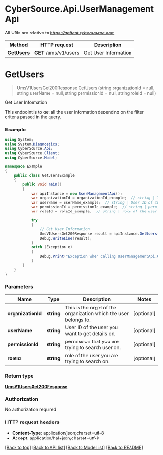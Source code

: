 # CyberSource.Api.UserManagementApi

All URIs are relative to *https://apitest.cybersource.com*

Method | HTTP request | Description
------------- | ------------- | -------------
[**GetUsers**](UserManagementApi.md#getusers) | **GET** /ums/v1/users | Get User Information


<a name="getusers"></a>
# **GetUsers**
> UmsV1UsersGet200Response GetUsers (string organizationId = null, string userName = null, string permissionId = null, string roleId = null)

Get User Information

This endpoint is to get all the user information depending on the filter criteria passed in the query.

### Example
```csharp
using System;
using System.Diagnostics;
using CyberSource.Api;
using CyberSource.Client;
using CyberSource.Model;

namespace Example
{
    public class GetUsersExample
    {
        public void main()
        {
            var apiInstance = new UserManagementApi();
            var organizationId = organizationId_example;  // string | This is the orgId of the organization which the user belongs to. (optional) 
            var userName = userName_example;  // string | User ID of the user you want to get details on. (optional) 
            var permissionId = permissionId_example;  // string | permission that you are trying to search user on. (optional) 
            var roleId = roleId_example;  // string | role of the user you are trying to search on. (optional) 

            try
            {
                // Get User Information
                UmsV1UsersGet200Response result = apiInstance.GetUsers(organizationId, userName, permissionId, roleId);
                Debug.WriteLine(result);
            }
            catch (Exception e)
            {
                Debug.Print("Exception when calling UserManagementApi.GetUsers: " + e.Message );
            }
        }
    }
}
```

### Parameters

Name | Type | Description  | Notes
------------- | ------------- | ------------- | -------------
 **organizationId** | **string**| This is the orgId of the organization which the user belongs to. | [optional] 
 **userName** | **string**| User ID of the user you want to get details on. | [optional] 
 **permissionId** | **string**| permission that you are trying to search user on. | [optional] 
 **roleId** | **string**| role of the user you are trying to search on. | [optional] 

### Return type

[**UmsV1UsersGet200Response**](UmsV1UsersGet200Response.md)

### Authorization

No authorization required

### HTTP request headers

 - **Content-Type**: application/json;charset=utf-8
 - **Accept**: application/hal+json;charset=utf-8

[[Back to top]](#) [[Back to API list]](../README.md#documentation-for-api-endpoints) [[Back to Model list]](../README.md#documentation-for-models) [[Back to README]](../README.md)

